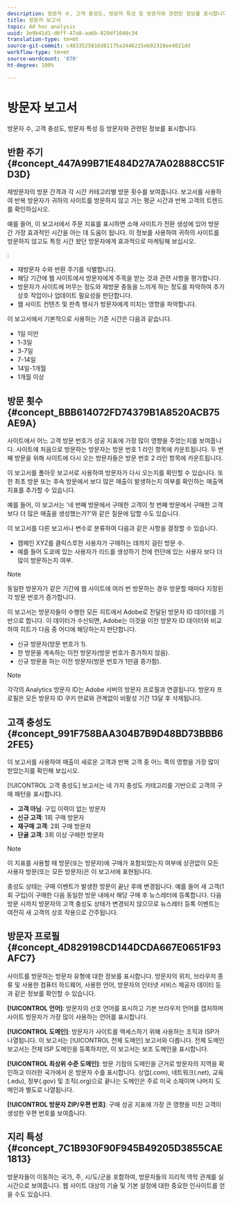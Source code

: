 ```yaml
---
description: 방문자 수, 고객 충성도, 방문자 특성 등 방문자와 관련된 정보를 표시합니다.
title: 방문자 보고서
topic: Ad hoc analysis
uuid: 3e9b41d1-d6ff-47a8-aa6b-829df1040c34
translation-type: tm+mt
source-git-commit: c4833525816d81175a3446215eb92310ee4021dd
workflow-type: tm+mt
source-wordcount: '870'
ht-degree: 100%

---
```



# 방문자 보고서

방문자 수, 고객 충성도, 방문자 특성 등 방문자와 관련된 정보를 표시합니다.

## 반환 주기 {#concept_447A99B71E484D27A7A02888CC51FD3D}

재방문자의 방문 간격과 각 시간 카테고리별 방문 횟수를 보여줍니다. 보고서를 사용하여 반복 방문자가 귀하의 사이트를 방문하지 않고 가는 평균 시간과 반복 고객의 트렌드를 확인하십시오.

<!-- 

c_reports_return_freq.xml

 -->

예를 들어, 이 보고서에서 주문 지표를 표시하면 소매 사이트가 전환 생성에 있어 방문 간 가장 효과적인 시간을 아는 데 도움이 됩니다. 이 정보를 사용하여 귀하의 사이트를 방문하지 않고도 특정 시간 왔던 방문자에게 효과적으로 마케팅해 보십시오.

:

* 재방문자 수와 반환 주기를 식별합니다.
* 해당 기간에 웹 사이트에서 방문자에게 주목을 받는 것과 관련 사항을 평가합니다.
* 방문자가 사이트에 머무는 정도와 재방문 충동을 느끼게 하는 정도를 파악하여 추가 상호 작업이나 업데이트 필요성을 판단합니다.
* 웹 사이트 컨텐츠 및 판촉 행사가 방문자에게 미치는 영향을 파악합니다.

이 보고서에서 기본적으로 사용하는 기준 시간은 다음과 같습니다.

* 1일 미만
* 1-3일
* 3-7일
* 7-14일
* 14일-1개월
* 1개월 이상

## 방문 횟수 {#concept_BBB614072FD74379B1A8520ACB75AE9A}

사이트에서 어느 고객 방문 번호가 성공 지표에 가장 많이 영향을 주었는지를 보여줍니다. 사이트에 처음으로 방문하는 방문자는 방문 번호 1 라인 항목에 카운트됩니다. 두 번째 방문을 위해 사이트에 다시 오는 방문자들은 방문 번호 2 라인 항목에 카운트됩니다.

<!-- 

c_reports_visit_number.xml

 -->

이 보고서를 폴아웃 보고서로 사용하여 방문자가 다시 오는지를 확인할 수 있습니다. 또한 최초 방문 또는 후속 방문에서 보다 많은 매출이 발생하는지 여부를 확인하는 매출액 지표를 추가할 수 있습니다.

예를 들어, 이 보고서는 &#39;네 번째 방문에서 구매한 고객이 첫 번째 방문에서 구매한 고객보다 더 많은 매출을 생성했는가?&#39;와 같은 질문에 답할 수도 있습니다.

이 보고서를 다른 보고서나 변수로 분류하여 다음과 같은 사항을 결정할 수 있습니다.

* 캠페인 XYZ를 클릭스루한 사용자가 구매하는 데까지 걸린 방문 수.
* 예를 들어 도쿄에 있는 사용자가 리드를 생성하기 전에 런던에 있는 사용자 보다 더 많이 방문하는지 여부.

>[!NOTE]
>
>동일한 방문자가 같은 기간에 웹 사이트에 여러 번 방문하는 경우 방문할 때마다 지정된 각 방문 번호가 증가합니다.

이 보고서는 방문자들이 수행한 모든 히트에서 Adobe로 전달된 방문자 ID 데이터를 기반으로 합니다. 이 데이터가 수신되면, Adobe는 이것을 이전 방문자 ID 데이터와 비교하여 히트가 다음 중 어디에 해당하는지 판단합니다.

* 신규 방문자(방문 번호가 1).
* 한 방문을 계속하는 이전 방문자(방문 번호가 증가하지 않음).
* 신규 방문을 하는 이전 방문자(방문 번호가 1만큼 증가함).

>[!NOTE]
>
>각각의 Analytics 방문자 ID는 Adobe 서버의 방문자 프로필과 연결됩니다. 방문자 프로필은 모든 방문자 ID 쿠키 만료와 관계없이 비활성 기간 13달 후 삭제됩니다.

## 고객 충성도 {#concept_991F758BAA304B7B9D48BD73BBB62FE5}

이 보고서를 사용하여 매출이 새로운 고객과 반복 고객 중 어느 쪽의 영향을 가장 많이 받았는지를 확인해 보십시오.

<!-- 

c_reports_customerloyalty.xml

 -->

[!UICONTROL 고객 충성도] 보고서는 네 가지 충성도 카테고리를 기반으로 고객의 구매 패턴을 표시합니다.

* **고객 아님**: 구입 이력이 없는 방문자
* **신규 고객**: 1회 구매 방문자
* **재구매 고객**: 2회 구매 방문자
* **단골 고객**: 3회 이상 구매한 방문자

>[!NOTE]
>
>이 지표를 사용할 때 방문(또는 방문자)에 구매가 포함되었는지 여부에 상관없이 모든 사용자 방문(또는 모든 방문자)은 이 보고서에 표현됩니다.

충성도 상태는 구매 이벤트가 발생한 방문이 끝난 후에 변경됩니다. 예를 들어 새 고객(1회 구입)이 구매한 다음 동일한 방문 내에서 해당 구매 후 뉴스레터에 등록합니다. 다음 방문 시까지 방문자의 고객 충성도 상태가 변경되지 않으므로 뉴스레터 등록 이벤트는 여전히 새 고객의 상호 작용으로 간주됩니다.

## 방문자 프로필 {#concept_4D829198CD144DCDA667E0651F93AFC7}

사이트를 방문하는 방문자 유형에 대한 정보를 표시합니다. 방문자의 위치, 브라우저 종류 및 사용한 컴퓨터 하드웨어, 사용한 언어, 방문자의 인터넷 서비스 제공자 데이터 등과 같은 정보를 확인할 수 있습니다.

<!-- 

c_reports_visitor_profile.xml

 -->

**[!UICONTROL 언어]**: 방문자의 선호 언어를 표시하고 기본 브라우저 언어를 캡처하며 사이트 방문자가 가장 많이 사용하는 언어를 표시합니다.

**[!UICONTROL 도메인]**: 방문자가 사이트를 액세스하기 위해 사용하는 조직과 ISP가 나열됩니다. 이 보고서는 [!UICONTROL 전체 도메인] 보고서와 다릅니다. 전체 도메인 보고서는 전체 ISP 도메인을 등록하지만, 이 보고서는 보조 도메인을 표시합니다.

**[!UICONTROL 최상위 수준 도메인]**: 방문 기점의 도메인을 근거로 방문자의 지역을 확인하고 이러한 국가에서 온 방문자 수를 표시합니다. 상업(.com), 네트워크(.net), 교육(.edu), 정부(.gov) 및 조직(.org)으로 끝나는 도메인은 주로 미국 소재이며 나머지 도메인과 별도로 나열됩니다.

**[!UICONTROL 방문자 ZIP/우편 번호]**: 구매 성공 지표에 가장 큰 영향을 미친 고객이 생성한 우편 번호를 보여줍니다.

## 지리 특성 {#concept_7C1B930F90F945B49205D3855CAE1813}

<!-- 

c_reports_geosegmentation.xml

 -->

방문자들이 이동하는 국가, 주, 시/도/군을 포함하여, 방문자들의 지리적 역학 관계를 실시간으로 보여줍니다. 웹 사이트 대상의 기술 및 기본 설정에 대한 중요한 인사이트를 얻을 수도 있습니다.
